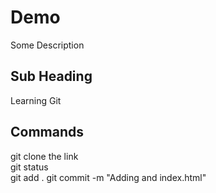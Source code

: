 # Demo
Some Description

## Sub Heading
Learning Git

## Commands
git clone the link<br>
git status<br>
git add .
git commit -m "Adding and index.html"